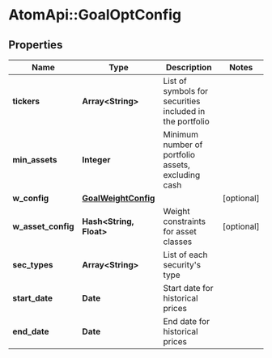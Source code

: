 # AtomApi::GoalOptConfig

## Properties
Name | Type | Description | Notes
------------ | ------------- | ------------- | -------------
**tickers** | **Array&lt;String&gt;** | List of symbols for securities included in the portfolio | 
**min_assets** | **Integer** | Minimum number of portfolio assets, excluding cash | 
**w_config** | [**GoalWeightConfig**](GoalWeightConfig.md) |  | [optional] 
**w_asset_config** | **Hash&lt;String, Float&gt;** | Weight constraints for asset classes | [optional] 
**sec_types** | **Array&lt;String&gt;** | List of each security&#39;s type | 
**start_date** | **Date** | Start date for historical prices | 
**end_date** | **Date** | End date for historical prices | 


